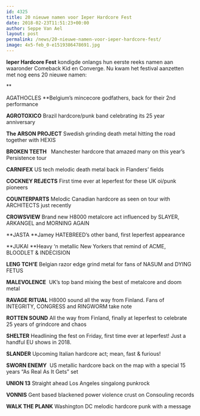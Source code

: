 ```yaml
---
id: 4325
title: 20 nieuwe namen voor Ieper Hardcore Fest
date: 2018-02-23T11:51:23+00:00
author: Seppe Van Ael
layout: post
permalink: /news/20-nieuwe-namen-voor-ieper-hardcore-fest/
image: 4x5-feb_0-e1519386478691.jpg
---
```

**Ieper Hardcore Fest** kondigde onlangs hun eerste reeks namen aan waaronder Comeback Kid en Converge. Nu kwam het festival aanzetten met nog eens 20 nieuwe namen:

**
  
AGATHOCLES **Belgium’s mincecore godfathers, back for their 2nd performance

**AGROTOXICO** Brazil hardcore/punk band celebrating its 25 year anniversary

**The ARSON PROJECT** Swedish grinding death metal hitting the road together with HEXIS

**BROKEN TEETH**   Manchester hardcore that amazed many on this year’s Persistence tour

**CARNIFEX** US tech melodic death metal back in Flanders’ fields

**COCKNEY REJECTS** First time ever at Ieperfest for these UK oi/punk pioneers

**COUNTERPARTS** Melodic Canadian hardcore as seen on tour with ARCHITECTS just recently

**CROWSVIEW** Brand new H8000 metalcore act influenced by SLAYER, ARKANGEL and MORNING AGAIN

**JASTA **Jamey HATEBREED’s other band, first Ieperfest appearance

**JUKAI **Heavy ‘n metallic New Yorkers that remind of ACME, BLOODLET & INDECISION

**LENG TCH'E** Belgian razor edge grind metal for fans of NASUM and DYING FETUS

**MALEVOLENCE**  UK’s top band mixing the best of metalcore and doom metal

**RAVAGE RITUAL** H8000 sound all the way from Finland. Fans of INTEGRITY, CONGRESS and RINGWORM take note

**ROTTEN SOUND** All the way from Finland, finally at Ieperfest to celebrate 25 years of grindcore and chaos

**SHELTER** Headlining the fest on Friday, first time ever at Ieperfest! Just a handful EU shows in 2018.

**SLANDER** Upcoming Italian hardcore act; mean, fast & furious!

**SWORN ENEMY**  US metallic hardcore back on the map with a special 15 years “As Real As It Gets” set

**UNION 13** Straight ahead Los Angeles singalong punkrock

**VONNIS** Gent based blackened power violence crust on Consouling records

**WALK THE PLANK** Washington DC melodic hardcore punk with a message
